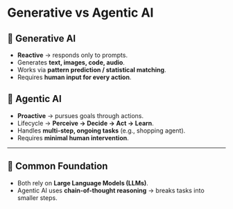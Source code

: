 # Generative vs Agentic AI

## 🔹 Generative AI
- **Reactive** → responds only to prompts.  
- Generates **text, images, code, audio**.  
- Works via **pattern prediction / statistical matching**.  
- Requires **human input for every action**.  

## 🔹 Agentic AI
- **Proactive** → pursues goals through actions.  
- Lifecycle → **Perceive → Decide → Act → Learn**.  
- Handles **multi-step, ongoing tasks** (e.g., shopping agent).  
- Requires **minimal human intervention**.  

---

## 🔗 Common Foundation
- Both rely on **Large Language Models (LLMs)**.  
- Agentic AI uses **chain-of-thought reasoning** → breaks tasks into smaller steps.
